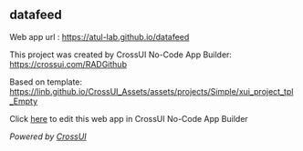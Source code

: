## datafeed
Web app url : https://atul-lab.github.io/datafeed

This project was created by CrossUI No-Code App Builder: https://crossui.com/RADGithub

Based on template: https://linb.github.io/CrossUI_Assets/assets/projects/Simple/xui_project_tpl_Empty

Click [here](https://crossui.com/RADGithub/#!from=github&owner=atul-lab&repo=datafeed) to edit this web app in CrossUI No-Code App Builder

<i>Powered by [CrossUI](https://crossui.com)</i>

